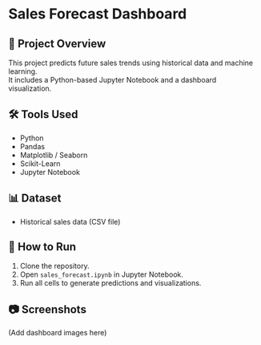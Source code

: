 # Sales Forecast Dashboard

## 📌 Project Overview
This project predicts future sales trends using historical data and machine learning.  
It includes a Python-based Jupyter Notebook and a dashboard visualization.

## 🛠️ Tools Used
- Python
- Pandas
- Matplotlib / Seaborn
- Scikit-Learn
- Jupyter Notebook

## 📊 Dataset
- Historical sales data (CSV file)

## 🚀 How to Run
1. Clone the repository.
2. Open `sales_forecast.ipynb` in Jupyter Notebook.
3. Run all cells to generate predictions and visualizations.

## 📷 Screenshots
(Add dashboard images here)

